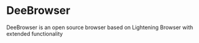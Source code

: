 # DeeBrowser
DeeBrowser is an open source browser based on Lightening Browser with extended functionality

